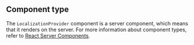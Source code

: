 ## Component type

The `LocalizationProvider` component is a server component, which means that it renders on the server. For more information about component types, refer to [React Server Components](/api/hydrogen/framework/react-server-components).
